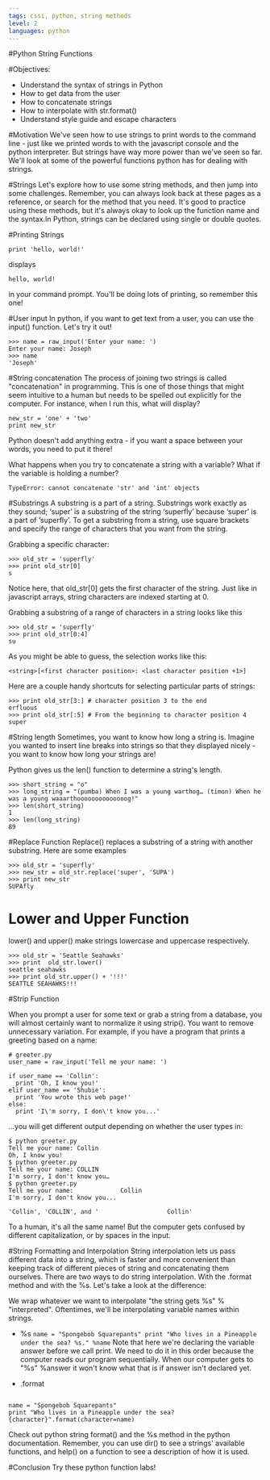 ```yaml
---
tags: cssi, python, string methods
level: 2
languages: python
---
```

#Python String Functions

#Objectives:
+ Understand the syntax of strings in Python
+ How to get data from the user
+ How to concatenate strings
+ How to interpolate with str.format()
+ Understand style guide and escape characters

#Motivation
We've seen how to use strings to print words to the command line - just like we printed words to with the javascript console and the python interpreter. But strings have way more power than we've seen so far. We'll look at some of the powerful functions python has for dealing with strings.

#Strings
Let's explore how to use some string methods, and then jump into some challenges. Remember, you can always look back at these pages as a reference, or search for the method that you need. It's good to practice using these methods, but it's always okay to look up the function name and the syntax.In Python, strings can be declared using single or double quotes.

#Printing Strings
```
print 'hello, world!'
```
displays
```
hello, world!
```
in your command prompt. You'll be doing lots of printing, so remember this one!

#User input
In python, if you want to get text from a user, you can use the input() function. Let's try it out!
```
>>> name = raw_input('Enter your name: ')
Enter your name: Joseph
>>> name
'Joseph'
```

#String concatenation
The process of joining two strings is called "concatenation" in programming. This is one of those things that might seem intuitive to a human but needs to be spelled out explicitly for the computer. For instance, when I run this, what will display?
```
new_str = 'one' + 'two'
print new_str
```
Python doesn't add anything extra - if you want a space between your words, you need to put it there!

What happens when you try to concatenate a string with a variable? What if the variable is holding a number?
```
TypeError: cannot concatenate 'str' and 'int' objects
```

#Substrings
A substring is a part of a string. Substrings work exactly as they sound; ‘super’ is a substring of the string ‘superfly’ because ‘super’ is a part of ‘superfly’. To get a substring from a string, use square brackets and specify the range of characters that you want from the string.

Grabbing a specific character:
```
>>> old_str = 'superfly'
>>> print old_str[0]
s

```
Notice here, that old_str[0] gets the first character of the string. Just like in javascript arrays, string characters are indexed starting at 0.

Grabbing a substring of a range of characters in a string looks like this
```
>>> old_str = 'superfly'
>>> print old_str[0:4]
su
```
As you might be able to guess, the selection works like this:
```
<string>[<first character position>: <last character position +1>]
```
Here are a couple handy shortcuts for selecting particular parts of strings:
```
>>> print old_str[3:] # character position 3 to the end
erfluous
>>> print old_str[:5] # From the beginning to character position 4
super
```
#String length
Sometimes, you want to know how long a string is. Imagine you  wanted to insert line breaks into strings so that they displayed nicely - you want to know how long your strings are!

Python gives us the len() function to determine a string's length.
```
>>> short_string = "o"
>>> long_string = "(pumba) When I was a young warthog… (timon) When he was a young waaarthoooooooooooooog!"
>>> len(short_string)
1
>>> len(long_string)
89
```

#Replace Function
Replace() replaces a substring of a string with another substring. Here are some examples
```
>>> old_str = 'superfly'
>>> new_str = old_str.replace('super', 'SUPA')
>>> print new_str
SUPAfly
```
# Lower and Upper Function

lower() and upper() make strings lowercase and uppercase respectively.
```
>>> old_str = 'Seattle Seahawks'
>>> print  old_str.lower()
seattle seahawks
>>> print old_str.upper() + '!!!'
SEATTLE SEAHAWKS!!!
```

#Strip Function

When you prompt a user for some text or grab a string from a database, you will almost certainly want to normalize it using strip(). You want to remove unnecessary variation. For example, if you have a program that prints a greeting based on a name:
```
# greeter.py
user_name = raw_input('Tell me your name: ')

if user_name == 'Collin':
  print 'Oh, I know you!'
elif user_name == 'Shubie':
  print 'You wrote this web page!'
else:
  print 'I\'m sorry, I don\'t know you...'
```
...you will get different output depending on whether the user types in:
```
$ python greeter.py
Tell me your name: Collin
Oh, I know you!
$ python greeter.py
Tell me your name: COLLIN
I'm sorry, I don't know you…
$ python greeter.py
Tell me your name:             Collin
I'm sorry, I don't know you...

'Collin', 'COLLIN', and '                   Collin'
```
To a human, it's all the same name! But the computer gets confused by different capitalization, or by spaces in the input.

#String Formatting and Interpolation
String interpolation lets us pass different data into a string, which is faster and more convenient than keeping track of different pieces of string and concatenating them ourselves. There are two ways to do string interpolation. With the .format method and with the %s. Let's take a look at the difference:

We wrap whatever we want to interpolate "the string gets %s" % "interpreted". Oftentimes, we'll be interpolating variable names within strings.

+ %s
``
name = "Spongebob Squarepants"
print "Who lives in a Pineapple under the sea? %s." %name
``
Note that here we're declaring the variable answer before we call print. We need to do it in this order because the computer reads our program sequentially. When our computer gets to "%s" %answer it won't know what that is if answer isn't declared yet.

+ .format
```

name = "Spongebob Squarepants"
print "Who lives in a Pineapple under the sea? {character}".format(character=name)

```
Check out python string format() and the %s method in the python documentation. Remember, you can use dir() to see a strings' available functions, and help() on a function to see a description of how it is used.

#Conclusion
Try these python function labs!
